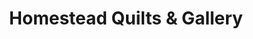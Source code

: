---
title: "Homestead Quilts & Gallery"
url: /la-pine/homestead-quilts-and-gallery/
shop: fabric
---